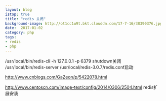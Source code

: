 ```yaml
---
layout: blog
istop: true
title: "redis 关闭"
background-image: http://ot1cc1u9t.bkt.clouddn.com/17-7-16/38390376.jpg
date:  2017-01-02
category: php
tags:
- redis
- php
---
```


/usr/local/bin/redis-cli -h 127.0.0.1 -p 6379 shutdown关闭
/usr/local/bin/redis-server /usr/local/redis-3.0.7/redis.conf启动

http://www.cnblogs.com/GaZeon/p/5422078.html

http://www.centoscn.com/image-text/config/2014/0306/2504.html redis扩展安装
